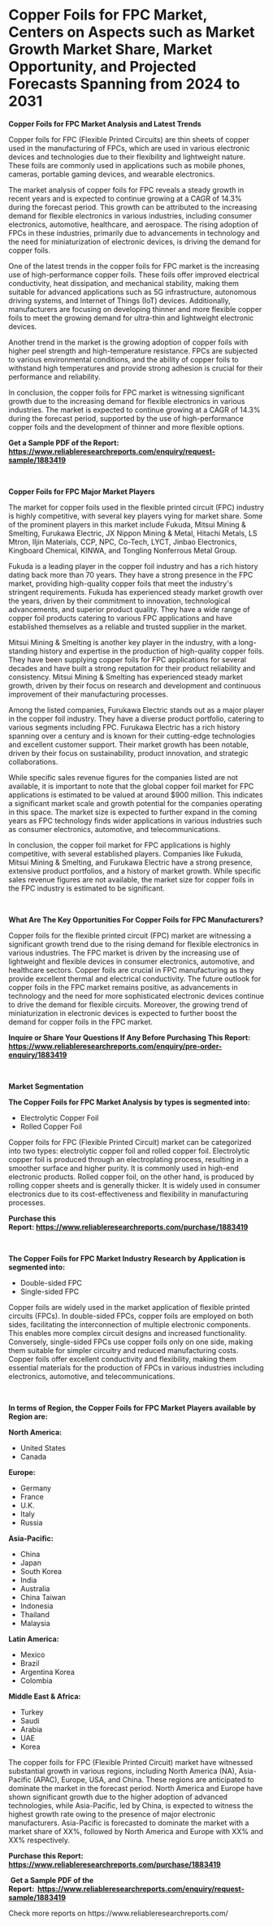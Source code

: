 <p><h1>Copper Foils for FPC Market, Centers on Aspects such as Market Growth Market Share, Market Opportunity, and Projected Forecasts Spanning from 2024 to 2031</h1></p><p><strong>Copper Foils for FPC Market Analysis and Latest Trends</strong></p>
<p><p>Copper foils for FPC (Flexible Printed Circuits) are thin sheets of copper used in the manufacturing of FPCs, which are used in various electronic devices and technologies due to their flexibility and lightweight nature. These foils are commonly used in applications such as mobile phones, cameras, portable gaming devices, and wearable electronics.</p><p>The market analysis of copper foils for FPC reveals a steady growth in recent years and is expected to continue growing at a CAGR of 14.3% during the forecast period. This growth can be attributed to the increasing demand for flexible electronics in various industries, including consumer electronics, automotive, healthcare, and aerospace. The rising adoption of FPCs in these industries, primarily due to advancements in technology and the need for miniaturization of electronic devices, is driving the demand for copper foils.</p><p>One of the latest trends in the copper foils for FPC market is the increasing use of high-performance copper foils. These foils offer improved electrical conductivity, heat dissipation, and mechanical stability, making them suitable for advanced applications such as 5G infrastructure, autonomous driving systems, and Internet of Things (IoT) devices. Additionally, manufacturers are focusing on developing thinner and more flexible copper foils to meet the growing demand for ultra-thin and lightweight electronic devices.</p><p>Another trend in the market is the growing adoption of copper foils with higher peel strength and high-temperature resistance. FPCs are subjected to various environmental conditions, and the ability of copper foils to withstand high temperatures and provide strong adhesion is crucial for their performance and reliability.</p><p>In conclusion, the copper foils for FPC market is witnessing significant growth due to the increasing demand for flexible electronics in various industries. The market is expected to continue growing at a CAGR of 14.3% during the forecast period, supported by the use of high-performance copper foils and the development of thinner and more flexible options.</p></p>
<p><strong>Get a Sample PDF of the Report:&nbsp; <a href="https://www.reliableresearchreports.com/enquiry/request-sample/1883419">https://www.reliableresearchreports.com/enquiry/request-sample/1883419</a></strong></p>
<p>&nbsp;</p>
<p><strong>Copper Foils for FPC Major Market Players</strong></p>
<p><p>The market for copper foils used in the flexible printed circuit (FPC) industry is highly competitive, with several key players vying for market share. Some of the prominent players in this market include Fukuda, Mitsui Mining & Smelting, Furukawa Electric, JX Nippon Mining & Metal, Hitachi Metals, LS Mtron, Iljin Materials, CCP, NPC, Co-Tech, LYCT, Jinbao Electronics, Kingboard Chemical, KINWA, and Tongling Nonferrous Metal Group.</p><p>Fukuda is a leading player in the copper foil industry and has a rich history dating back more than 70 years. They have a strong presence in the FPC market, providing high-quality copper foils that meet the industry's stringent requirements. Fukuda has experienced steady market growth over the years, driven by their commitment to innovation, technological advancements, and superior product quality. They have a wide range of copper foil products catering to various FPC applications and have established themselves as a reliable and trusted supplier in the market.</p><p>Mitsui Mining & Smelting is another key player in the industry, with a long-standing history and expertise in the production of high-quality copper foils. They have been supplying copper foils for FPC applications for several decades and have built a strong reputation for their product reliability and consistency. Mitsui Mining & Smelting has experienced steady market growth, driven by their focus on research and development and continuous improvement of their manufacturing processes. </p><p>Among the listed companies, Furukawa Electric stands out as a major player in the copper foil industry. They have a diverse product portfolio, catering to various segments including FPC. Furukawa Electric has a rich history spanning over a century and is known for their cutting-edge technologies and excellent customer support. Their market growth has been notable, driven by their focus on sustainability, product innovation, and strategic collaborations. </p><p>While specific sales revenue figures for the companies listed are not available, it is important to note that the global copper foil market for FPC applications is estimated to be valued at around $900 million. This indicates a significant market scale and growth potential for the companies operating in this space. The market size is expected to further expand in the coming years as FPC technology finds wider applications in various industries such as consumer electronics, automotive, and telecommunications.</p><p>In conclusion, the copper foil market for FPC applications is highly competitive, with several established players. Companies like Fukuda, Mitsui Mining & Smelting, and Furukawa Electric have a strong presence, extensive product portfolios, and a history of market growth. While specific sales revenue figures are not available, the market size for copper foils in the FPC industry is estimated to be significant.</p></p>
<p>&nbsp;</p>
<p><strong>What Are The Key Opportunities For Copper Foils for FPC Manufacturers?</strong></p>
<p><p>Copper foils for the flexible printed circuit (FPC) market are witnessing a significant growth trend due to the rising demand for flexible electronics in various industries. The FPC market is driven by the increasing use of lightweight and flexible devices in consumer electronics, automotive, and healthcare sectors. Copper foils are crucial in FPC manufacturing as they provide excellent thermal and electrical conductivity. The future outlook for copper foils in the FPC market remains positive, as advancements in technology and the need for more sophisticated electronic devices continue to drive the demand for flexible circuits. Moreover, the growing trend of miniaturization in electronic devices is expected to further boost the demand for copper foils in the FPC market.</p></p>
<p><strong>Inquire or Share Your Questions If Any Before Purchasing This Report: <a href="https://www.reliableresearchreports.com/enquiry/pre-order-enquiry/1883419">https://www.reliableresearchreports.com/enquiry/pre-order-enquiry/1883419</a></strong></p>
<p>&nbsp;</p>
<p><strong>Market Segmentation</strong></p>
<p><strong>The Copper Foils for FPC Market Analysis by types is segmented into:</strong></p>
<p><ul><li>Electrolytic Copper Foil</li><li>Rolled Copper Foil</li></ul></p>
<p><p>Copper foils for FPC (Flexible Printed Circuit) market can be categorized into two types: electrolytic copper foil and rolled copper foil. Electrolytic copper foil is produced through an electroplating process, resulting in a smoother surface and higher purity. It is commonly used in high-end electronic products. Rolled copper foil, on the other hand, is produced by rolling copper sheets and is generally thicker. It is widely used in consumer electronics due to its cost-effectiveness and flexibility in manufacturing processes.</p></p>
<p><strong>Purchase this Report:&nbsp;<a href="https://www.reliableresearchreports.com/purchase/1883419">https://www.reliableresearchreports.com/purchase/1883419</a></strong></p>
<p>&nbsp;</p>
<p><strong>The Copper Foils for FPC Market Industry Research by Application is segmented into:</strong></p>
<p><ul><li>Double-sided FPC</li><li>Single-sided FPC</li></ul></p>
<p><p>Copper foils are widely used in the market application of flexible printed circuits (FPCs). In double-sided FPCs, copper foils are employed on both sides, facilitating the interconnection of multiple electronic components. This enables more complex circuit designs and increased functionality. Conversely, single-sided FPCs use copper foils only on one side, making them suitable for simpler circuitry and reduced manufacturing costs. Copper foils offer excellent conductivity and flexibility, making them essential materials for the production of FPCs in various industries including electronics, automotive, and telecommunications.</p></p>
<p>&nbsp;</p>
<p><strong>In terms of Region, the Copper Foils for FPC Market Players available by Region are:</strong></p>
<p>
    <p> <strong> North America: </strong>
        <ul>
            <li>United States</li>
            <li>Canada</li>
        </ul>
        </p> 
    <p> <strong> Europe: </strong>
        <ul>
            <li>Germany</li>
            <li>France</li>
            <li>U.K.</li>
            <li>Italy</li>
            <li>Russia</li>
        </ul>
        </p> 
    <p> <strong> Asia-Pacific: </strong>
        <ul>
            <li>China</li>
            <li>Japan</li>
            <li>South Korea</li>
            <li>India</li>
            <li>Australia</li>
            <li>China Taiwan</li>
            <li>Indonesia</li>
            <li>Thailand</li>
            <li>Malaysia</li>
        </ul>
        </p> 
    <p> <strong> Latin America: </strong>
        <ul>
            <li>Mexico</li>
            <li>Brazil</li>
            <li>Argentina Korea</li>
            <li>Colombia</li>
        </ul>
        </p> 
    <p> <strong> Middle East & Africa: </strong>
        <ul>
            <li>Turkey</li>
            <li>Saudi</li>
            <li>Arabia</li>
            <li>UAE</li>
            <li>Korea</li>
        </ul>
    </p>
    </p>
<p><p>The copper foils for FPC (Flexible Printed Circuit) market have witnessed substantial growth in various regions, including North America (NA), Asia-Pacific (APAC), Europe, USA, and China. These regions are anticipated to dominate the market in the forecast period. North America and Europe have shown significant growth due to the higher adoption of advanced technologies, while Asia-Pacific, led by China, is expected to witness the highest growth rate owing to the presence of major electronic manufacturers. Asia-Pacific is forecasted to dominate the market with a market share of XX%, followed by North America and Europe with XX% and XX% respectively.</p></p>
<p><strong>Purchase this Report: <a href="https://www.reliableresearchreports.com/purchase/1883419">https://www.reliableresearchreports.com/purchase/1883419</a></strong></p>
<p>&nbsp;<strong>Get a Sample PDF of the Report:&nbsp;&nbsp;<a href="https://www.reliableresearchreports.com/enquiry/request-sample/1883419">https://www.reliableresearchreports.com/enquiry/request-sample/1883419</a></strong></p>
<p><strong></strong></p>
<p>Check more reports on https://www.reliableresearchreports.com/</p>